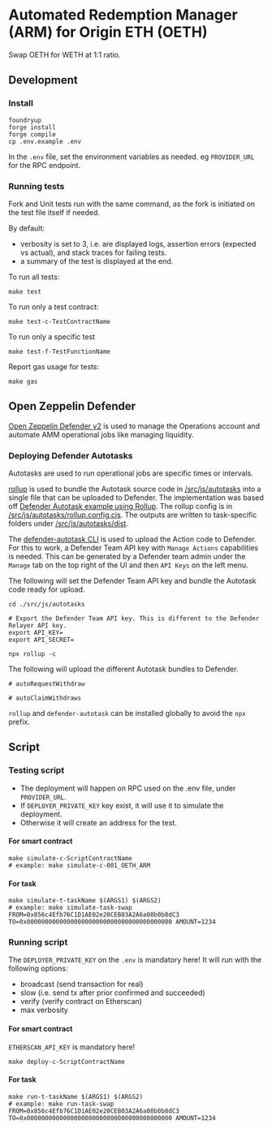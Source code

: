 # Automated Redemption Manager (ARM) for Origin ETH (OETH)

Swap OETH for WETH at 1:1 ratio.

## Development

### Install

```
foundryup
forge install
forge compile
cp .env.example .env
```

In the `.env` file, set the environment variables as needed. eg `PROVIDER_URL` for the RPC endpoint.

### Running tests

Fork and Unit tests run with the same command, as the fork is initiated on the test file itself if needed.

By default:

- verbosity is set to 3, i.e. are displayed logs, assertion errors (expected vs actual), and stack traces for failing tests.
- a summary of the test is displayed at the end.

To run all tests:

```
make test
```

To run only a test contract:

```
make test-c-TestContractName
```

To run only a specific test

```
make test-f-TestFunctionName
```

Report gas usage for tests:

```
make gas
```

## Open Zeppelin Defender

[Open Zeppelin Defender v2](https://docs.openzeppelin.com/defender/v2/) is used to manage the Operations account and automate AMM operational jobs like managing liquidity.

### Deploying Defender Autotasks

Autotasks are used to run operational jobs are specific times or intervals.

[rollup](https://rollupjs.org/) is used to bundle the Autotask source code in [/src/js/autotasks](./src/js/autotasks) into a single file that can be uploaded to Defender. The implementation was based off [Defender Autotask example using Rollup](https://github.com/OpenZeppelin/defender-autotask-examples/tree/master/rollup). The rollup config is in [/src/js/autotasks/rollup.config.cjs](./src/js/autotasks/rollup.config.cjs). The outputs are written to task-specific folders under [/src/js/autotasks/dist](./src/js/autotasks/dist/).

The [defender-autotask CLI](https://www.npmjs.com/package/@openzeppelin/defender-autotask-client) is used to upload the Action code to Defender.
For this to work, a Defender Team API key with `Manage Actions` capabilities is needed. This can be generated by a Defender team admin under the `Manage` tab on the top right of the UI and then `API Keys` on the left menu.

The following will set the Defender Team API key and bundle the Autotask code ready for upload.

```
cd ./src/js/autotasks

# Export the Defender Team API key. This is different to the Defender Relayer API key.
export API_KEY=
export API_SECRET=

npx rollup -c
```

The following will upload the different Autotask bundles to Defender.

```
# autoRequestWithdraw

# autoClaimWithdraws

```

`rollup` and `defender-autotask` can be installed globally to avoid the `npx` prefix.

## Script

### Testing script

- The deployment will happen on RPC used on the .env file, under `PROVIDER_URL`.
- If `DEPLOYER_PRIVATE_KEY` key exist, it will use it to simulate the deployment.
- Otherwise it will create an address for the test.

#### For smart contract

```
make simulate-c-ScriptContractName
# example: make simulate-c-001_OETH_ARM
```

#### For task

```
make simulate-t-taskName $(ARGS1) $(ARGS2)
# example: make simulate-task-swap FROM=0x856c4Efb76C1D1AE02e20CEB03A2A6a08b0b8dC3 TO=0x0000000000000000000000000000000000000000 AMOUNT=1234
```

### Running script

The `DEPLOYER_PRIVATE_KEY` on the `.env` is mandatory here!
It will run with the following options:

- broadcast (send transaction for real)
- slow (i.e. send tx after prior confirmed and succeeded)
- verify (verify contract on Etherscan)
- max verbosity

#### For smart contract

`ETHERSCAN_API_KEY` is mandatory here!

```
make deploy-c-ScriptContractName
```

#### For task

```
make run-t-taskName $(ARGS1) $(ARGS2)
# example: make run-task-swap FROM=0x856c4Efb76C1D1AE02e20CEB03A2A6a08b0b8dC3 TO=0x0000000000000000000000000000000000000000 AMOUNT=1234
```
